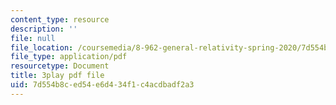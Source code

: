 ```yaml
---
content_type: resource
description: ''
file: null
file_location: /coursemedia/8-962-general-relativity-spring-2020/7d554b8ced54e6d434f1c4acdbadf2a3_p_10lgn2BiI.pdf
file_type: application/pdf
resourcetype: Document
title: 3play pdf file
uid: 7d554b8c-ed54-e6d4-34f1-c4acdbadf2a3
---
```

